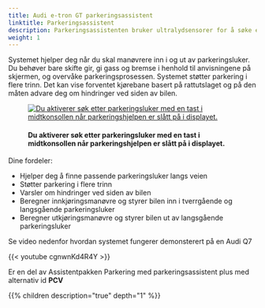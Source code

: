 ```yaml
---
title: Audi e-tron GT parkeringsassistent
linktitle: Parkeringsassistent
description: Parkeringsassistenten bruker ultralydsensorer for å søke etter egnede parkeringsluker langs veien. Den beregner ideelle innkjøringsmanøvre (forover og bakover) for tverrgående parkeringsluker og inn- og utkjøringsmanøvre for langsgående parkeringsluker.
weight: 1
---
```

<!-- markdownlint-disable MD033 -->
Systemet hjelper deg når du skal manøvrere inn i og ut av parkeringsluker. Du behøver bare skifte gir, gi gass og
bremse i henhold til anvisningene på skjermen, og overvåke parkeringsprosessen. Systemet støtter parkering i flere
trinn. Det kan vise forventet kjørebane basert på rattutslaget og på den måten advare deg om hindringer ved siden av
bilen.

<figure>
    <a href="https://media.electrichasgoneaudi.net/multimedia/models/e-tron-gt/technology/drivingassistance/parkassist/parkassist.jpg">
        <img src="https://media.electrichasgoneaudi.net/multimedia/models/e-tron-gt/technology/drivingassistance/parkassist/parkassists.jpg"
        alt="Du aktiverer søk etter parkeringsluker med en tast i midtkonsollen når parkeringshjelpen er slått på i displayet." title="Du aktiverer søk etter parkeringsluker med en tast i midtkonsollen når parkeringshjelpen er slått på i displayet.">
    </a>
    <figcaption><h4>Du aktiverer søk etter parkeringsluker med en tast i midtkonsollen når parkeringshjelpen er slått på i displayet.</h4></figcaption>
</figure>

Dine fordeler:

- Hjelper deg å finne passende parkeringsluker langs veien
- Støtter parkering i flere trinn
- Varsler om hindringer ved siden av bilen
- Beregner innkjøringsmanøvre og styrer bilen inn i tverrgående og langsgående parkeringsluker
- Beregner utkjøringsmanøvre og styrer bilen ut av langsgående parkeringsluker

Se video nedenfor hvordan systemet fungerer demonsterert på en Audi Q7

{{< youtube cgnwnKd4R4Y >}}

Er en del av Assistentpakken Parkering med parkeringsassistent plus med alternativ id **PCV**

{{% children description="true" depth="1" %}}
